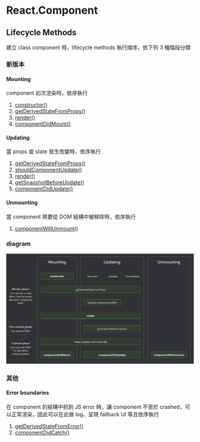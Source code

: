 # React.Component
## Lifecycle Methods
建立 class component 時，lifecycle methods 執行順序，依下列 3 種階段分類

### 新版本

#### Mounting
component 初次渲染時，依序執行
1. [constructor()](/React/TopLevelAPIs/Components/LifecycleMethods/constructor().md)
2. [getDerivedStateFromProps()](/React/TopLevelAPIs/Components/LifecycleMethods/getDerivedStateFromProps().md)
3. [render()](/React/TopLevelAPIs/Components/LifecycleMethods/render().md)
4. [componentDidMount()](/React/TopLevelAPIs/Components/LifecycleMethods/componentDidMount().md)

#### Updating
當 props 或 state 發生改變時，依序執行
1. [getDerivedStateFromProps()](/React/TopLevelAPIs/Components/LifecycleMethods/getDerivedStateFromProps().md)
2. [shouldComponentUpdate()](/React/TopLevelAPIs/Components/LifecycleMethods/shouldComponentUpdate().md)
3. [render()](/React/TopLevelAPIs/Components/LifecycleMethods/render().md)
4. [getSnapshotBeforeUpdate()](/React/TopLevelAPIs/Components/LifecycleMethods/getSnapshotBeforeUpdate().md)
5. [componentDidUpdate()](/React/TopLevelAPIs/Components/LifecycleMethods/componentDidUpdate().md)

#### Unmounting
當 component 將要從 DOM 結構中被移除時，依序執行
1. [componentWillUnmount()](/React/TopLevelAPIs/Components/LifecycleMethods/componentWillUnmount().md)

### diagram
![React Lifecycle Methods diagram](/Images/ReactLifecycleMethodsdiagram.png)

### 其他

#### Error boundaries
在 component 的結構中抓到 JS error 時，讓 component 不至於 crashed，可以正常渲染，因此可以在此做 log、呈現 fallback UI 等且依序執行
1. [getDerivedStateFromError()](/React/TopLevelAPIs/Components/LifecycleMethods/getDerivedStateFromError().md)
2. [componentDidCatch()](/React/TopLevelAPIs/Components/LifecycleMethods/componentDidCatch().md)